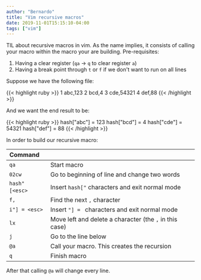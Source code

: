 ```yaml
---
author: "Bernardo"
title: "Vim recursive macros"
date: 2019-11-01T15:15:10-04:00
tags: ["vim"]
---
```


TIL about recursive macros in vim. As the name implies, it consists of calling
your macro within the macro your are building. Pre-requisites:

1. Having a clear register (`qa` -> `q` to clear register `a`)
2. Having a break point through `t` or `f` if we don't want to run on all lines

Suppose we have the following file:

{{< highlight ruby >}}
 1  abc,123
 2  bcd,4
 3  cde,54321
 4  def,88
{{< /highlight >}}

And we want the end result to be:

{{< highlight ruby >}}
hash["abc"] = 123
hash["bcd"] = 4
hash["cde"] = 54321
hash["def"] = 88
{{< /highlight >}}

In order to build our recursive macro:

Command &nbsp;&nbsp; | &nbsp;
-------------------- |------
`qa`                 | Start macro
`02cw`               | Go to beginning of line and change two words
`hash"[<esc>`&nbsp;  | Insert `hash["` characters and exit normal mode
`f,`                 | Find the next `,` character
`i"] = <esc>`        | Insert `"] = ` characters and exit normal mode
`lx`                 | Move left and delete a character (the `,` in this case)
`j`                  | Go to the line below
`@a`                 | Call your macro. This creates the recursion
`q`                  | Finish macro

After that calling `@a` will change every line.
